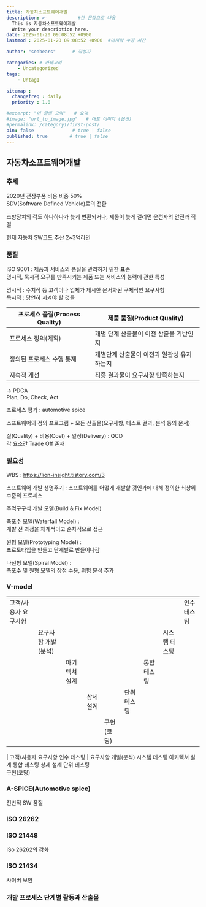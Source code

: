 ```yaml
---
title: 자동차소프트웨어개발
description: >-           #한 문장으로 나옴
  This is 자동차소프트웨어개발
  Write your description here.
date: 2025-01-20 09:08:52 +0900
lastmod : 2025-01-20 09:08:52 +0900  #마지막 수정 시간

author: "seabears"      # 작성자

categories: # 카테고리
    - Uncategorized  
tags: 
    - Untag1

sitemap :
  changefreq : daily
  priority : 1.0

#excerpt: "이 글의 요약"   # 요약
#image: "url_to_image.jpg"   # 대표 이미지 (옵션)
#permalink: /category1/first-post/
pin: false              # true | false
published: true        # true | false
---
```


## 자동차소프트웨어개발

### 추세
2020년 전장부품 비용 비중 50%  
SDV(Software Defined Vehicle)로의 전환  

조향장치의 각도 하나하나가 늦게 변환되거나, 제동이 늦게 걸리면 운전자의 안전과 직결  

현재 자동차 SW코드 추산 2~3억라인  


### 품질
ISO 9001 : 제품과 서비스의 품질을 관리하기 위한 표준  
명시적, 묵시적 요구를 만족시키는 제품 또는 서비스의 능력에 관한 특성  

명시적 : 수치적 등 고객이나 업체가 제시한 문서화된 구체적인 요구사항  
묵시적 : 당연히 지켜야 할 것들  

| 프로세스 품질(Process Quality) | 제품 품질(Product Quality)                  |
| ------------------------------ | ------------------------------------------- |
| 프로세스 정의(계획)            | 개별 단계 산출물이 이전 산출물 기반인지     |
| 정의된 프로세스 수행 통제      | 개별단계 산출물이  이전과 일관성 유지하는지 |
| 지속적 개선                    | 최종 결과물이  요구사항 만족하는지          |

-> PDCA  
Plan, Do, Check, Act

프로세스 평가 : automotive spice


소프트웨어의 정의
프로그램 + 모든 산출물(요구사항, 테스트 결과, 분석 등의 문서)  

질(Quality) + 비용(Cost) + 일정(Delivery) : QCD  
각 요소간 Trade Off 존재  


### 필요성
WBS : https://lion-insight.tistory.com/3  

소프트웨어 개발 생명주기 : 소프트웨어를 어떻게 개발할 것인가에 대해 정의한 최상위 수준의 프로세스  

주먹구구식 개발 모델(Build & Fix Model)  

폭포수 모델(Waterfall Model) :  
  개발 전 과정을  체계적이고 순차적으로 접근  

원형 모델(Prototyping Model) :  
  프로토타입을 만들고 단계별로 만들어나감  

나선형 모델(Spiral Model) :  
  폭포수 및 원형 모델의 장점 수용, 위험 분석 추가  

### V-model
|                      |                     |               |           |            |             |             |               |            |
| -------------------- | ------------------- | ------------- | --------- | ---------- | ----------- | ----------- | ------------- | ---------- |
| 고객/사용자 요구사항 |                     |               |           |            |             |             |               | 인수테스팅 |
|                      | 요구사항 개발(분석) |               |           |            |             |             | 시스템 테스팅 |
|                      |                     | 아키텍쳐 설계 |           |            |             | 통합 테스팅 |
|                      |                     |               | 상세 설계 |            | 단위 테스팅 |
|                      |                     |               |           | 구현(코딩) |


| 고객/사용자 요구사항                  인수 테스팅 |
    요구사항 개발(분석)           시스템 테스팅
        아키텍쳐 설계         통합 테스팅
            상세 설계     단위 테스팅  
                  구현(코딩)
### A-SPICE(Automotive spice)

전반적 SW 품질

### ISO 26262


### ISO 21448
ISo 26262의 강화

### ISO 21434
사이버 보안

### 개발 프로세스 단계별 활동과 산출물



